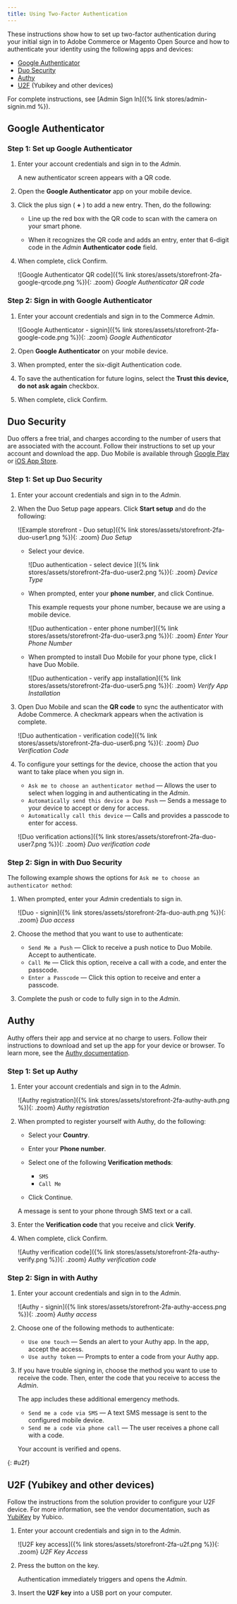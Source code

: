 ```yaml
---
title: Using Two-Factor Authentication
---
```


These instructions show how to set up two-factor authentication during your initial sign in to Adobe Commerce or Magento Open Source and how to authenticate your identity using the following apps and devices:

- [Google Authenticator](#google-authenticator)
- [Duo Security](#duo-security)
- [Authy](#authy)
- [U2F](#u2f) (Yubikey and other devices)

For complete instructions, see [Admin Sign In]({% link stores/admin-signin.md %}).

## Google Authenticator

### Step 1: Set up Google Authenticator

1. Enter your account credentials and sign in to the _Admin_.

    A new authenticator screen appears with a QR code.

1. Open the **Google Authenticator** app on your mobile device.

1. Click the plus sign ( **+** ) to add a new entry. Then, do the following:

   - Line up the red box with the QR code to scan with the camera on your smart phone.

   - When it recognizes the QR code and adds an entry, enter that 6-digit code in the _Admin_ **Authenticator code** field.

1. When complete, click <span class="btn">Confirm</span>.

    ![Google Authenticator QR code]({% link stores/assets/storefront-2fa-google-qrcode.png %}){: .zoom}
    _Google Authenticator QR code_

### Step 2: Sign in with Google Authenticator

1. Enter your account credentials and sign in to the Commerce _Admin_.

    ![Google Authenticator - signin]({% link stores/assets/storefront-2fa-google-code.png %}){: .zoom}
    _Google Authenticator_

1. Open **Google Authenticator** on your mobile device.

1. When prompted, enter the six-digit Authentication code.

1. To save the authentication for future logins, select the **Trust this device, do not ask again** checkbox.

1. When complete, click <span class="btn">Confirm</span>.

## Duo Security

Duo offers a free trial, and charges according to the number of users that are associated with the account. Follow their instructions to set up your account and download the app. Duo Mobile is available through [Google Play][3] or [iOS App Store][4].

### Step 1: Set up Duo Security

1. Enter your account credentials and sign in to the _Admin_.

1. When the Duo Setup page appears. Click **Start setup** and do the following:

    ![Example storefront - Duo setup]({% link stores/assets/storefront-2fa-duo-user1.png %}){: .zoom}
    _Duo Setup_

   - Select your device.

        ![Duo authentication - select device ]({% link stores/assets/storefront-2fa-duo-user2.png %}){: .zoom}
        _Device Type_

   - When prompted, enter your **phone number**, and click <span class="btn">Continue</span>.

        This example requests your phone number, because we are using a mobile device.

        ![Duo authentication - enter phone number]({% link stores/assets/storefront-2fa-duo-user3.png %}){: .zoom}
        _Enter Your Phone Number_

   - When prompted to install Duo Mobile for your phone type, click <span class="btn">I have Duo Mobile</span>.

        ![Duo authentication - verify app installation]({% link stores/assets/storefront-2fa-duo-user5.png %}){: .zoom}
        _Verify App Installation_

1. Open Duo Mobile and scan the **QR code** to sync the authenticator with Adobe Commerce. A checkmark appears when the activation is complete.

    ![Duo authentication - verification code]({% link stores/assets/storefront-2fa-duo-user6.png %}){: .zoom}
    _Duo Verification Code_

1. To configure your settings for the device, choose the action that you want to take place when you sign in.

   - `Ask me to choose an authenticator method` — Allows the user to select when logging in and authenticating in the _Admin_.
   - `Automatically send this device a Duo Push` — Sends a message to your device to accept or deny for access.
   - `Automatically call this device` — Calls and provides a passcode to enter for access.

    ![Duo verification actions]({% link stores/assets/storefront-2fa-duo-user7.png %}){: .zoom}
    _Duo verification code_

### Step 2: Sign in with Duo Security

The following example shows the options for `Ask me to choose an authenticator method`:

1. When prompted, enter your _Admin_ credentials to sign in.

    ![Duo - signin]({% link stores/assets/storefront-2fa-duo-auth.png %}){: .zoom}
    _Duo access_

1. Choose the method that you want to use to authenticate:

   - `Send Me a Push` — Click to receive a push notice to Duo Mobile. Accept to authenticate.
   - `Call Me` — Click this option, receive a call with a code, and enter the passcode.
   - `Enter a Passcode` — Click this option to receive and enter a passcode.

1. Complete the push or code to fully sign in to the _Admin_.

## Authy

Authy offers their app and service at no charge to users. Follow their instructions to download and set up the app for your device or browser. To learn more, see the [Authy documentation][2].

### Step 1: Set up Authy

1. Enter your account credentials and sign in to the _Admin_.

    ![Authy registration]({% link stores/assets/storefront-2fa-authy-auth.png %}){: .zoom}
    _Authy registration_

1. When prompted to register yourself with Authy, do the following:

   - Select your **Country**.

   - Enter your **Phone number**.

   - Select one of the following **Verification methods**:

      - `SMS`
      - `Call Me`

   - Click <span class="btn">Continue</span>.

    A message is sent to your phone through SMS text or a call.

1. Enter the **Verification code** that you receive and click **Verify**.

1. When complete, click <span class="btn">Confirm</span>.

    ![Authy verification code]({% link stores/assets/storefront-2fa-authy-verify.png %}){: .zoom}
    _Authy verification code_

### Step 2: Sign in with Authy

1. Enter your account credentials and sign in to the _Admin_.

    ![Authy - signin]({% link stores/assets/storefront-2fa-authy-access.png %}){: .zoom}
    _Authy access_

1. Choose one of the following methods to authenticate:

   - `Use one touch` — Sends an alert to your Authy app. In the app, accept the access.
   - `Use authy token` — Prompts to enter a code from your Authy app.

1. If you have trouble signing in, choose the method you want to use to receive the code. Then, enter the code that you receive to access the _Admin_.

   The app includes these additional emergency methods.

   - `Send me a code via SMS` — A text SMS message is sent to the configured mobile device.
   - `Send me a code via phone call` — The user receives a phone call with a code.

   Your account is verified and opens.

{: #u2f}
## U2F (Yubikey and other devices)

Follow the instructions from the solution provider to configure your U2F device. For more information, see the vendor documentation, such as [YubiKey][1] by Yubico.

1. Enter your account credentials and sign in to the _Admin_.

    ![U2F key access]({% link stores/assets/storefront-2fa-u2f.png %}){: .zoom}
    _U2F Key Access_

1. Press the button on the key.

   Authentication immediately triggers and opens the _Admin_.

1. Insert the **U2F key** into a USB port on your computer.

[1]: https://support.yubico.com/support/solutions/articles/15000006417-getting-started-with-your-yubikey
[2]: https://authy.com/features/setup/
[3]: https://play.google.com/store/apps/details?id=com.duosecurity.duomobile&amp;hl=en_US
[4]: https://itunes.apple.com/us/app/duo-mobile/id422663827?mt=8
